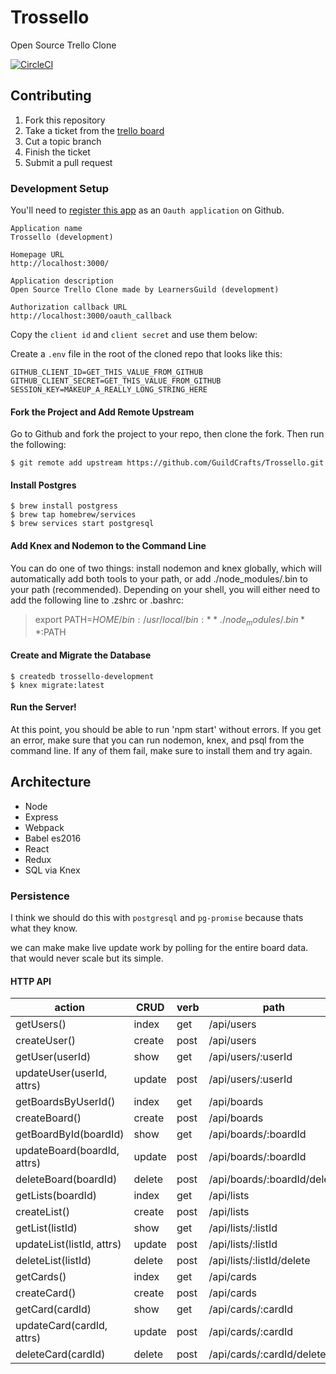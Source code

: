 # Trossello

Open Source Trello Clone

[![CircleCI](https://circleci.com/gh/GuildCrafts/Trossello/tree/master.svg?style=svg)](https://circleci.com/gh/GuildCrafts/Trossello/tree/master)

## Contributing

1. Fork this repository
2. Take a ticket from the [trello board](https://trello.com/b/QIKeSwK0/trossello-oss-trello)
3. Cut a topic branch
4. Finish the ticket
5. Submit a pull request

### Development Setup

You'll need to
[register this app](https://github.com/settings/applications/new)
as an `Oauth application` on Github.

```
Application name
Trossello (development)

Homepage URL
http://localhost:3000/

Application description
Open Source Trello Clone made by LearnersGuild (development)

Authorization callback URL
http://localhost:3000/oauth_callback
```

Copy the `client id` and `client secret` and use them below:

Create a `.env` file in the root of the cloned repo that looks like this:
```
GITHUB_CLIENT_ID=GET_THIS_VALUE_FROM_GITHUB
GITHUB_CLIENT_SECRET=GET_THIS_VALUE_FROM_GITHUB
SESSION_KEY=MAKEUP_A_REALLY_LONG_STRING_HERE
```

#### Fork the Project and Add Remote Upstream

Go to Github and fork the project to your repo, then clone the fork. Then run the following:

```
$ git remote add upstream https://github.com/GuildCrafts/Trossello.git
```

#### Install Postgres

```
$ brew install postgress
$ brew tap homebrew/services
$ brew services start postgresql
```
#### Add Knex and Nodemon to the Command Line

You can do one of two things: install nodemon and knex globally, which will automatically add both tools to your path, or add ./node_modules/.bin to your path (recommended). Depending on your shell, you will either need to add the following line to .zshrc or .bashrc:

> export PATH=$HOME/bin:/usr/local/bin:**./node_modules/.bin**:$PATH

#### Create and Migrate the Database

```
$ createdb trossello-development
$ knex migrate:latest
```
#### Run the Server!

At this point, you should be able to run 'npm start' without errors. If you get an error, make sure that you can run nodemon, knex, and psql from the command line. If any of them fail, make sure to install them and try again.

## Architecture

- Node
- Express
- Webpack
- Babel es2016
- React
- Redux
- SQL via Knex


### Persistence

I think we should do this with `postgresql` and `pg-promise` because thats what they know.

we can make make live update work by polling for the entire board data. that would never scale but its simple.

#### HTTP API

| action                       | CRUD   | verb | path                         |
| ---------------------------- | ------ | ---- | ---------------------------- |
| getUsers()                   | index  | get  | /api/users                   |
| createUser()                 | create | post | /api/users                   |
| getUser(userId)              | show   | get  | /api/users/:userId           |
| updateUser(userId, attrs)    | update | post | /api/users/:userId           |
| getBoardsByUserId()          | index  | get  | /api/boards                  |
| createBoard()                | create | post | /api/boards                  |
| getBoardById(boardId)        | show   | get  | /api/boards/:boardId         |
| updateBoard(boardId, attrs)  | update | post | /api/boards/:boardId         |
| deleteBoard(boardId)         | delete | post | /api/boards/:boardId/delete  |
| getLists(boardId)            | index  | get  | /api/lists                   |
| createList()                 | create | post | /api/lists                   |
| getList(listId)              | show   | get  | /api/lists/:listId           |
| updateList(listId, attrs)    | update | post | /api/lists/:listId           |
| deleteList(listId)           | delete | post | /api/lists/:listId/delete    |
| getCards()                   | index  | get  | /api/cards                   |
| createCard()                 | create | post | /api/cards                   |
| getCard(cardId)              | show   | get  | /api/cards/:cardId           |
| updateCard(cardId, attrs)    | update | post | /api/cards/:cardId           |
| deleteCard(cardId)           | delete | post | /api/cards/:cardId/delete    |
